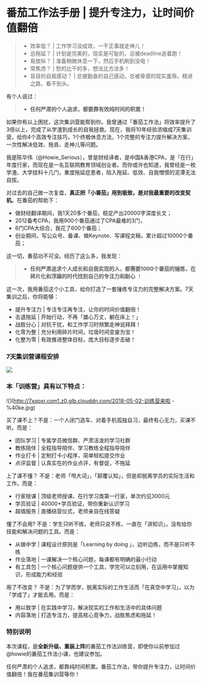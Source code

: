 # 番茄工作法手册 \| 提升专注力，让时间价值翻倍

> * 效率低？ \| 工作学习没成效，一干正事就走神儿！
> * 总拖延？ \| 计划是完美的，现实是可耻的，总被deadline追着跑！
> * 易放纵？ \| 准备稍微休息一下，然后手机刷到没电！
> * 常焦虑？ \| 愁的比干的多，想法比方法多！
> * 盲目的自我感动？ \| 总被勤奋的自己感动，总被骨感的现实羞辱。精进之路，看不到头。

有个人说过：

> * **任何严肃的个人追求，都要靠有效纯时间的积累！**

如果你有以上困扰，这次集训营能帮到你。我曾通过「番茄工作法」将效率提升了3倍以上，完成了从学渣到成长的自我拯救。现在，我将10年经验浓缩成7天集训营，给你4个高效专注技巧，1个终极休息方法，1个完整的专注力提升解决方案，一次性解决低效、拖沓、走神儿等问题。

我是陈华伟（@Howie\_Serious），曾是财经译者，是中国&香港CPA，是「在行」年度行家，而现在是一名互联网教育领域创业者。而你或许也知道，我曾经是一枚学渣、大学挂科十几门，重度拖延症患者，陷入拖延、低效、自我憎恨的泥潭无法自拔。

对过去的自己做一次复盘，**真正把「小番茄」用到极致，是对我最重要的改变契机**。在番茄的帮助下：

* 做财经翻译期间，我1天20多个番茄，稳定产出20000字深度长文；
* 2012备考CPA，我用900个番茄通过了CPA最难的3门，
* 6门CPA大综合，我花了600个番茄；
* 创业期间，写公众号、备课、做Keynote、写课程文稿，累计超过10000个番茄；

这一切，番茄功不可没。经历了这么多，我发现：

> * **任何严肃追求个人成长和自我实现的人，都需要1000个番茄的锤炼，在碎片化和浮躁的时代找到自己的专注力和耐心**
>   ！

这一次，我用番茄这个小工具，给你打造了一套锤炼专注力的完整解决方案。7天集训之后，你将能够：

* 提升专注力 \| 专注专注再专注，让你的时间价值翻倍！
* 击退拖延 \| 开始行动，不再「雄心万丈，躺在床上！」
* 战胜分心 \| 对抗干扰，和工作学习时频繁走神说拜拜！
* 化零为整 \| 充分利用碎片时间，垃圾时间变废为宝！
* 化整为零 \| 有效推进整体目标，庞大目标逐步击破！

### 7天集训营课程安排

![](http://7xqoxr.com1.z0.glb.clouddn.com/2018-07-27-番茄课程表.png)

### 本「训练营」具有以下特点：

![](http://7xqoxr.com1.z0.glb.clouddn.com/2018-05-02-训练营来啦 - %40ke.jpg)

买了课不上？不是：一个人闭门造车、对着手机孤独自习，最终有心无力，买课不听。而是：

* 团队学习 \| 专属学员微信群、严肃活泼的学习社群
* 教练陪伴 \| 全程指导陪伴、学习教练全程指导陪伴
* 作业打卡 \| 定制打卡小程序，简单轻松提交作业
* 点评监督 \| 认真实在的作业点评，有督促，不拖延

上了课不懂？ 不是：老师「甩大词」，「颠覆认知」，但是却脱离学员的实际生活和工作。而是：

* 行家授课 \| 顶级老师授课、在行学习类第一行家，单次约见3000元
* 学员验证 \| 40000+学员验证，带你重新认识学习
* 超值服务 \| 直播结营仪式，老师亲自在线答疑

懂了不会用? 不是：学生只听不练，老师只说不练，一直在「讲知识」，没有给你技能和解决问题的工具。而是：

* 从做中学 \| 课程设计原则是「Learning by doing 」，边听边练，而不是只听不练
* 作业落地 \| 一课解决一个核心问题，每课都有明确的最小行动
* 有工具包 \| 一个核心问题提供一个工具，学完可以立刻用，在运用中掌握知识，形成能力和经验

用了不改变？ 不是：为了学而学，脱离实际的工作生活而「在真空中学习」，以为「学成了」才能去用。而是：

* 用以致学 \| 在实践中学习，解决现实的工作和生活中的具体问题
* 内容落地 \| 打造专注力，提高核心竞争力，战胜焦虑和拖延！

### 特别说明

本次课程，是**全新升级、重装上阵**的番茄工作法训练营，即使你以前参加过@howie的番茄工作法小课，也建议参加。

任何严肃的个人追求，都靠纯时间积累。番茄工作法，带你提升专注力，让时间价值翻倍！我在番茄集训营等你！

